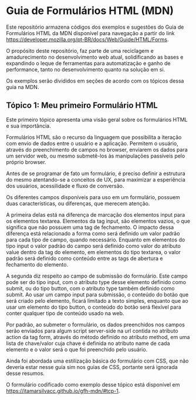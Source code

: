 # Guia de Formulários HTML (MDN)

Este repositório armazena códigos dos exemplos e sugestões do Guia de Formulários HTML da MDN disponível para navegação a partir do link https://developer.mozilla.org/pt-BR/docs/Web/Guide/HTML/Forms. 

O propósito deste repositório, faz parte de uma reciclagem e amadurecimento no desenvolvimento web atual, solidificando as bases e expandindo o leque de ferramentas para automatização e ganho de performance, tanto no desenvolvimento quanto na solução em si.

Os exemplos serão divididos em seções de acordo com os tópicos dessa guia na MDN.

## Tópico 1: Meu primeiro Formulário HTML

Este primeiro tópico apresenta uma visão geral sobre os formulários HTML e sua importância. 

Formulários HTML são o recurso da linguagem que possibilita a iteração com envio de dados entre o usuário e a aplicação. Permitem o usuário, através do preenchimento de campos no browser, enviarem os dados para um servidor web, ou mesmo submetê-los às manipulações passíveis pelo próprio browser.

Antes de se programar de fato um formulário, é preciso definir a estrutura do mesmo atentando-se a conceitos de UX, para maximizar a esperiência dos usuários, acessilidade e fluxo de conversão.

Os diferentes campos disponíveis para uso em um formulário, possuem duas características, ou diferenças, que merecem atenção. 

A primeira delas está na diferença de marcação dos elementos input para os elementos textarea. Elementos da tag input, são elementos vazios, o que significa que não possuem uma tag de fechamento. O impacto dessa diferença está relacionado a forma como será definido um valor padrão para cada tipo de campo, quando necessário. Enquanto em elementos do tipo input o valor padrão do campo será definido como valor do atributo value dentro da tag do elemento, em elementos do tipo textarea, o valor padrão será definido como conteúdo entre as tags de abertura e fechamento do elemento.

A segunda diz respeito ao campo de submissão do formulário. Este campo pode ser do tipo input, com o atributo type desse elemento definido como submit, ou do tipo button, com o atributo type também definido como submit. Ao usar um campo input para submissão, o conteúdo do botão que será criado pelo elemento, ficará limitado a texto simples, enquanto que ao usar um elemento do tipo button, o conteúdo do botão será flexível para conter qualquer tipo de conteúdo usado na web.

Por padrão, ao submeter o formulário, os dados preenchidos nos campos serão enviados para algum script server-side na url contida no atributo action da tag form, através do método definido no atributo method, em uma lista de chave/valor cuja chave é definida no atributo name de cada elemento e o valor será o que foi preenchido pelo usuário.

Ainda foi abordada uma estilização básica do formulário com CSS, que não deveria estar nesse guia sim nos guias de CSS, portante será ignorada desse resumos.

O formulário codificado como exemplo desse tópico está disponível em https://itamarsilvacc.github.io/gfh-mdn/#tcp-1.